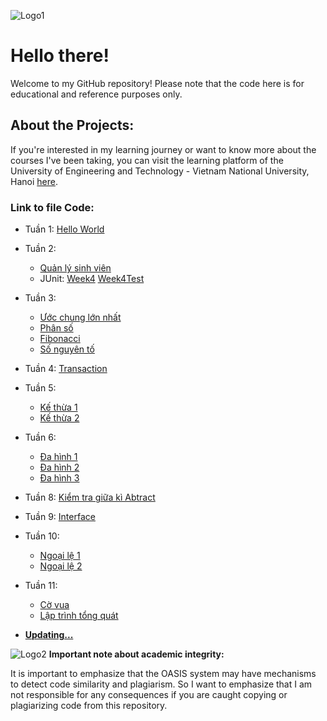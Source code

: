 ![Logo1](https://oasis.uet.vnu.edu.vn/static/media/logo-mini.89ecf79d.png)

# Hello there!
Welcome to my GitHub repository! Please note that the code here is for educational and reference purposes only.

## About the Projects:
If you're interested in my learning journey or want to know more about the courses I've been taking, you can visit the learning platform of the University of Engineering and Technology - Vietnam National University, Hanoi [here](https://oasis.uet.vnu.edu.vn/#/dashboard).

### Link to file Code:
* Tuần 1: [Hello World](https://github.com/onionT-312/oasis_UET/blob/main/HelloWorld/src/Main.java)

* Tuần 2:
    - [Quản lý sinh viên](https://github.com/onionT-312/oasis_UET/tree/main/Student/src)
    - JUnit: [Week4](https://github.com/onionT-312/oasis_UET/blob/main/Week4/src/main/java/Week4.java) [Week4Test](https://github.com/onionT-312/oasis_UET/blob/main/Week4/src/test/java/Week4Test.java)

* Tuần 3:
    - [Ước chung lớn nhất](https://github.com/onionT-312/oasis_UET/blob/main/GCD/src/Solution.java)
    - [Phân số](https://github.com/onionT-312/oasis_UET/blob/main/Fraction/src/Solution.java)
    - [Fibonacci](https://github.com/onionT-312/oasis_UET/blob/main/Fibonaci/src/Solution.java)
    - [Số nguyên tố](https://github.com/onionT-312/oasis_UET/blob/main/Fibonaci/src/Solution.java)

* Tuần 4: [Transaction](https://github.com/onionT-312/oasis_UET/tree/main/Transaction/src)

* Tuần 5:
    - [Kế thừa 1](https://github.com/onionT-312/oasis_UET/tree/main/KeThua1/src)
    - [Kế thừa 2](https://github.com/onionT-312/oasis_UET/tree/main/KeThua2/src)

 * Tuần 6:
    - [Đa hình 1](https://github.com/onionT-312/oasis_UET/tree/main/DaHinh1/src)
    - [Đa hình 2](https://github.com/onionT-312/oasis_UET/tree/main/DaHinh2/src)
    - [Đa hình 3](https://github.com/onionT-312/oasis_UET/tree/main/DaHinh3/src)
* Tuần 8: [Kiểm tra giữa kì Abtract](https://github.com/onionT-312/oasis_UET/tree/main/Abstract/src)
* Tuần 9: [Interface](https://github.com/onionT-312/oasis_UET/tree/main/Interface/src)
* Tuần 10:
    - [Ngoại lệ 1](https://github.com/onionT-312/oasis_UET/tree/main/NgoaiLe1/src)
    - [Ngoại lệ 2](https://github.com/onionT-312/oasis_UET/blob/main/NgoaiLe2/src/Week8Task2.java)
* Tuần 11:
    - [Cờ vua](https://github.com/onionT-312/oasis_UET/tree/main/CoVua/src)
    - [Lập trình tổng quát](https://github.com/onionT-312/oasis_UET/tree/main/LapTrinhTongQuat/src)



* [**Updating...**](https://github.com/onionT-312/oasis_UET/tree/main)


![Logo2](https://upload.wikimedia.org/wikipedia/vi/b/bf/Logo_HUET.svg)
**Important note about academic integrity:**

It is important to emphasize that the OASIS system may have mechanisms to detect code similarity and plagiarism. So I want to emphasize that I am not responsible for any consequences if you are caught copying or plagiarizing code from this repository.
